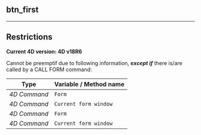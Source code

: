 ﻿## btn_first---## Restrictions**Current 4D version: 4D v18R6**Cannot be preemptif due to following information, ***except if*** there is/are called by a CALL FORM command:|Type|Variable / Method name||------|------||*4D Command*|`Form`||*4D Command*|`Current form window`||*4D Command*|`Form`||*4D Command*|`Current form window`|